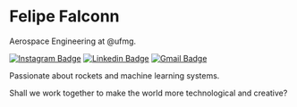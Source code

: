 # Felipe Falconn

Aerospace Engineering at @ufmg.

[![Instagram Badge](https://img.shields.io/badge/-@felipefalconn-00875f?style=flat-square&labelColor=00875f&logo=instagram&logoColor=white&link=https://instagram.com/felipefalconn)](https://instagram.com/felipefalconn) 
[![Linkedin Badge](https://img.shields.io/badge/-Felipe%20Falconn-00875f?style=flat-square&logo=Linkedin&logoColor=white&link=https://www.linkedin.com/in/felipe-pereira-alves-6296041b0/)](https://www.linkedin.com/in/felipe-pereira-alves-6296041b0/) 
[![Gmail Badge](https://img.shields.io/badge/-felipe.alves%40ufmg.br-00875f?style=flat-square&logo=Gmail&logoColor=white&link=mailto:felipe.alves@ufmg.br)](mailto:felipe.alves@ufmg.br)

Passionate about rockets and machine learning systems.

Shall we work together to make the world more technological and creative?
